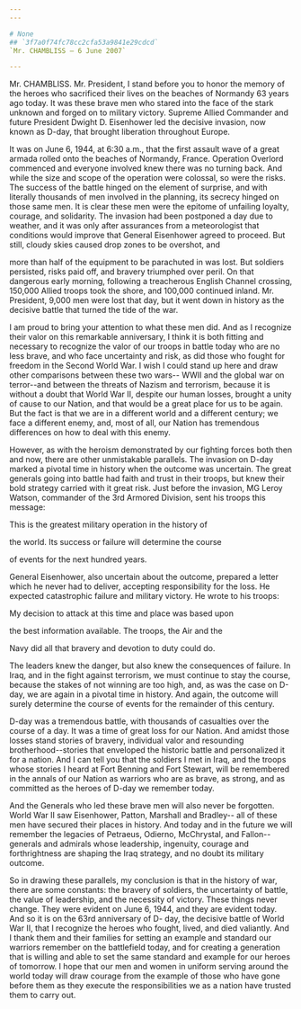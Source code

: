 ```yaml
---
---

# None
## `3f7a0f74fc78cc2cfa53a9841e29cdcd`
`Mr. CHAMBLISS — 6 June 2007`

---
```



Mr. CHAMBLISS. Mr. President, I stand before you to honor the memory 
of the heroes who sacrificed their lives on the beaches of Normandy 63 
years ago today. It was these brave men who stared into the face of the 
stark unknown and forged on to military victory. Supreme Allied 
Commander and future President Dwight D. Eisenhower led the decisive 
invasion, now known as D-day, that brought liberation throughout 
Europe.

It was on June 6, 1944, at 6:30 a.m., that the first assault wave of 
a great armada rolled onto the beaches of Normandy, France. Operation 
Overlord commenced and everyone involved knew there was no turning 
back. And while the size and scope of the operation were colossal, so 
were the risks. The success of the battle hinged on the element of 
surprise, and with literally thousands of men involved in the planning, 
its secrecy hinged on those same men. It is clear these men were the 
epitome of unfailing loyalty, courage, and solidarity. The invasion had 
been postponed a day due to weather, and it was only after assurances 
from a meteorologist that conditions would improve that General 
Eisenhower agreed to proceed. But still, cloudy skies caused drop zones 
to be overshot, and


more than half of the equipment to be parachuted in was lost. But 
soldiers persisted, risks paid off, and bravery triumphed over peril. 
On that dangerous early morning, following a treacherous English 
Channel crossing, 150,000 Allied troops took the shore, and 100,000 
continued inland. Mr. President, 9,000 men were lost that day, but it 
went down in history as the decisive battle that turned the tide of the 
war.

I am proud to bring your attention to what these men did. And as I 
recognize their valor on this remarkable anniversary, I think it is 
both fitting and necessary to recognize the valor of our troops in 
battle today who are no less brave, and who face uncertainty and risk, 
as did those who fought for freedom in the Second World War. I wish I 
could stand up here and draw other comparisons between these two wars--
WWII and the global war on terror--and between the threats of Nazism 
and terrorism, because it is without a doubt that World War II, despite 
our human losses, brought a unity of cause to our Nation, and that 
would be a great place for us to be again. But the fact is that we are 
in a different world and a different century; we face a different 
enemy, and, most of all, our Nation has tremendous differences on how 
to deal with this enemy.

However, as with the heroism demonstrated by our fighting forces both 
then and now, there are other unmistakable parallels. The invasion on 
D-day marked a pivotal time in history when the outcome was uncertain. 
The great generals going into battle had faith and trust in their 
troops, but knew their bold strategy carried with it great risk. Just 
before the invasion, MG Leroy Watson, commander of the 3rd Armored 
Division, sent his troops this message:




 This is the greatest military operation in the history of 


 the world. Its success or failure will determine the course 


 of events for the next hundred years.


General Eisenhower, also uncertain about the outcome, prepared a 
letter which he never had to deliver, accepting responsibility for the 
loss. He expected catastrophic failure and military victory. He wrote 
to his troops:




 My decision to attack at this time and place was based upon 


 the best information available. The troops, the Air and the 


 Navy did all that bravery and devotion to duty could do.


The leaders knew the danger, but also knew the consequences of 
failure. In Iraq, and in the fight against terrorism, we must continue 
to stay the course, because the stakes of not winning are too high, 
and, as was the case on D-day, we are again in a pivotal time in 
history. And again, the outcome will surely determine the course of 
events for the remainder of this century.

D-day was a tremendous battle, with thousands of casualties over the 
course of a day. It was a time of great loss for our Nation. And amidst 
those losses stand stories of bravery, individual valor and resounding 
brotherhood--stories that enveloped the historic battle and 
personalized it for a nation. And I can tell you that the soldiers I 
met in Iraq, and the troops whose stories I heard at Fort Benning and 
Fort Stewart, will be remembered in the annals of our Nation as 
warriors who are as brave, as strong, and as committed as the heroes of 
D-day we remember today.

And the Generals who led these brave men will also never be 
forgotten. World War II saw Eisenhower, Patton, Marshall and Bradley--
all of these men have secured their places in history. And today and in 
the future we will remember the legacies of Petraeus, Odierno, 
McChrystal, and Fallon--generals and admirals whose leadership, 
ingenuity, courage and forthrightness are shaping the Iraq strategy, 
and no doubt its military outcome.

So in drawing these parallels, my conclusion is that in the history 
of war, there are some constants: the bravery of soldiers, the 
uncertainty of battle, the value of leadership, and the necessity of 
victory. These things never change. They were evident on June 6, 1944, 
and they are evident today. And so it is on the 63rd anniversary of D-
day, the decisive battle of World War II, that I recognize the heroes 
who fought, lived, and died valiantly. And I thank them and their 
families for setting an example and standard our warriors remember on 
the battlefield today, and for creating a generation that is willing 
and able to set the same standard and example for our heroes of 
tomorrow. I hope that our men and women in uniform serving around the 
world today will draw courage from the example of those who have gone 
before them as they execute the responsibilities we as a nation have 
trusted them to carry out.
